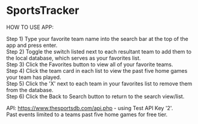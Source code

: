 # SportsTracker

HOW TO USE APP:

Step 1) Type your favorite team name into the search bar at the top of the app and press enter.  
Step 2) Toggle the switch listed next to each resultant team to add them to the local database, which serves as your favorites list.  
Step 3) Click the Favorites button to view all of your favorite teams.  
Step 4) Click the team card in each list to view the past five home games your team has played.  
Step 5) Click the 'X' next to each team in your favorites list to remove them from the database.  
Step 6) Click the Back to Search button to return to the search view/list.  

API: https://www.thesportsdb.com/api.php - using Test API Key '2'.  
Past events limited to a teams past five home games for free tier.  
